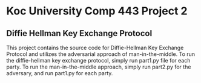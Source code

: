 # Koc University Comp 443 Project 2
## Diffie Hellman Key Exchange Protocol
This project contains the source code for Diffie-Hellman Key Exchange Protocol and utilizes the adversarial approach of man-in-the-middle.
To run the diffie-hellman key exchange protocol, simply run part1.py file for each party.
To run the man-in-the-middle approach, simply run part2.py for the adversary, and run part1.py for each party.
